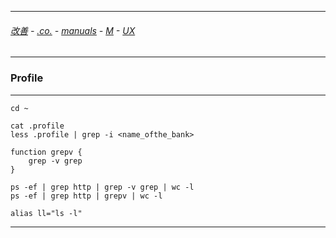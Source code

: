 
---

###### [改善](https://github.com/ttltrk/0C/blob/master/README.MD) - [.co.](https://github.com/ttltrk/PRG/blob/master/CODING.MD) - [manuals](https://github.com/ttltrk/PRG/blob/master/MAN.MD) - [M](https://github.com/ttltrk/ELSE/blob/master/M/M.MD) - [UX](https://github.com/ttltrk/ELSE/blob/master/M/UX/UX.MD)

---

### Profile

---

```
cd ~
```

```
cat .profile
less .profile | grep -i <name_ofthe_bank> 
```

```
function grepv {
    grep -v grep
}

ps -ef | grep http | grep -v grep | wc -l
ps -ef | grep http | grepv | wc -l
```

```
alias ll="ls -l"
```

---
